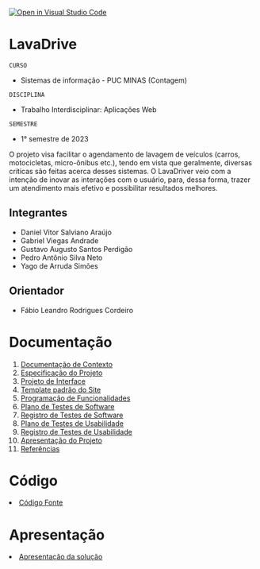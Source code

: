 [![Open in Visual Studio Code](https://classroom.github.com/assets/open-in-vscode-c66648af7eb3fe8bc4f294546bfd86ef473780cde1dea487d3c4ff354943c9ae.svg)](https://classroom.github.com/online_ide?assignment_repo_id=10329759&assignment_repo_type=AssignmentRepo)
# LavaDrive

`CURSO`

* Sistemas de informação - PUC MINAS (Contagem)

`DISCIPLINA`

* Trabalho Interdisciplinar: Aplicações Web

`SEMESTRE`

* 1° semestre de 2023

O projeto visa facilitar o agendamento de lavagem de veículos (carros, motocicletas, micro-ônibus etc.), tendo em vista que geralmente, diversas críticas são feitas acerca desses sistemas. O LavaDriver veio com a intenção de inovar as interações com o usuário, para, dessa forma, trazer um atendimento mais efetivo e possibilitar resultados melhores.

## Integrantes

* Daniel Vitor Salviano Araújo
* Gabriel Viegas Andrade
* Gustavo Augusto Santos Perdigão
* Pedro Antônio Silva Neto
* Yago de Arruda Simões

## Orientador

* Fábio Leandro Rodrigues Cordeiro

# Documentação

<ol>
<li><a href="docs/01-Documentação de Contexto.md"> Documentação de Contexto</a></li>
<li><a href="docs/02-Especificação do Projeto.md"> Especificação do Projeto</a></li>
<li><a href="docs/03-Projeto de Interface.md"> Projeto de Interface</a></li>
<li><a href="docs/04-Template padrão do Site.md"> Template padrão do Site</a></li>
<li><a href="docs/05-Programação de Funcionalidades.md"> Programação de Funcionalidades</a></li>
<li><a href="docs/06-Plano de Testes de Software.md"> Plano de Testes de Software</a></li>
<li><a href="docs/07-Registro de Testes de Software.md"> Registro de Testes de Software</a></li>
<li><a href="docs/08-Plano de Testes de Usabilidade.md"> Plano de Testes de Usabilidade</a></li>
<li><a href="docs/09-Registro de Testes de Usabilidade.md"> Registro de Testes de Usabilidade</a></li>
<li><a href="docs/10-Apresentação do Projeto.md"> Apresentação do Projeto</a></li>
<li><a href="docs/11-Referências.md"> Referências</a></li>
</ol>

# Código

<li><a href="src/README.md"> Código Fonte</a></li>

# Apresentação

<li><a href="presentation/README.md"> Apresentação da solução</a></li>
